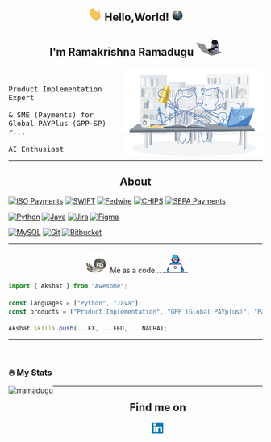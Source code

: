 <h2 align="center">
  <img alt="Hello" src="https://raw.githubusercontent.com/dev-akshat/archive/main/images/gifs/others/Hi.gif" width="29px"> 
  Hello,World!
  <img alt="Earth" src="https://raw.githubusercontent.com/dev-akshat/archive/main/images/gifs/others/earth.gif" width="24px"/>
</h2>

<h2 align="center">
    I'm Ramakrishna Ramadugu
    <img alt="dev_cat" src="https://raw.githubusercontent.com/dev-akshat/archive/main/images/gifs/others/dev_cat.gif" width="50"> 
</h2>

<img width="55%" align="right" alt="Bootcamp" src="https://raw.githubusercontent.com/dev-akshat/archive/main/images/svgs/full/workbench.svg"/>

<p align="left">
  <samp>
    <br><br>
    Product Implementation Expert
    <br><br>
     & SME (Payments) for Global PAYPlus (GPP-SP) r...
    <br><br>
   AI Enthusiast
    
  </samp>
</p>

<hr/>

<h2 align="center">About</h2>

[![ISO Payments](https://img.shields.io/badge/-ISO%20Payments-FF6600?style=flat&logo=swift&link=)]()
[![SWIFT](https://img.shields.io/badge/-SWIFT-005FBA?style=flat&logo=swift&link=)]()
[![Fedwire](https://img.shields.io/badge/-Fedwire-004A70?style=flat&logo=federalreserve&link=)]()
[![CHIPS](https://img.shields.io/badge/-CHIPS-008C45?style=flat&logo=bank&link=)]()
[![SEPA Payments](https://img.shields.io/badge/-SEPA%20Payments-0033A0?style=flat&logo=bank&link=)]()

[![Python](https://img.shields.io/badge/-Python-3776AB?style=flat&logo=python&logoColor=white&link=)]()
[![Java](https://img.shields.io/badge/-Java-007396?style=flat&logo=java&link=)]()
[![Jira](https://img.shields.io/badge/-Jira-0052CC?style=flat&logo=jira&link=)]()
[![Figma](https://img.shields.io/badge/-Figma-F24E1E?style=flat&logo=figma&logoColor=white&link=)]()

[![MySQL](https://img.shields.io/badge/-MySQL-black?style=flat&logo=mysql&link=)]()
[![Git](https://img.shields.io/badge/-Git-black?style=flat&logo=git&link=)]() 
[![Bitbucket](https://img.shields.io/badge/-Bitbucket-blue?style=flat&logo=bitbucket&link=)]()


<hr/>




<p align="center">
  <img src="https://raw.githubusercontent.com/dev-akshat/archive/main/images/gifs/others/astro_cat.webp" width="50">
  Me as a code... 
  <img src="https://raw.githubusercontent.com/dev-akshat/archive/main/images/gifs/others/dev_boy.gif" width="50">
</p>

```javascript
import { Akshat } from "Awesome";

const languages = ["Python", "Java"];
const products = ["Product Implementation", "GPP (Global PAYplus)", "Payments", "SWIFT Messaging"];

Akshat.skills.push(...FX, ...FED, ...NACHA);
```

<hr/>



<br/>


<h3 align="left">🔥 My Stats</h3>
<div align="center"> 
  
  <img align="left" height="180em" src="https://github-readme-stats.vercel.app/api/top-langs/?username=rramadugu&layout=compact&theme=" alt=rramadugu />
</div>

<hr/>

<h2 align="center">Find me on</h2>

<p align="center">

  <a href="https://www.linkedin.com/in/ramadugu/">
    <img  alt="Linkedin" width="22px" src="https://raw.githubusercontent.com/dev-akshat/archive/main/images/svgs/social_media/linkedin.svg"/>
  </a>


</p>


